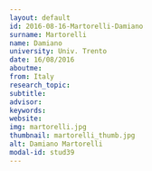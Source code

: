 ```yaml
---
layout: default 
id: 2016-08-16-Martorelli-Damiano
surname: Martorelli
name: Damiano
university: Univ. Trento
date: 16/08/2016
aboutme: 
from: Italy
research_topic: 
subtitle: 
advisor: 
keywords: 
website: 
img: martorelli.jpg
thumbnail: martorelli_thumb.jpg
alt: Damiano Martorelli
modal-id: stud39
---
```

